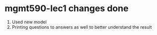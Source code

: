 # mgmt590-lec1 changes done
1. Used new model
2. Printing questions to answers as well to better understand the result
